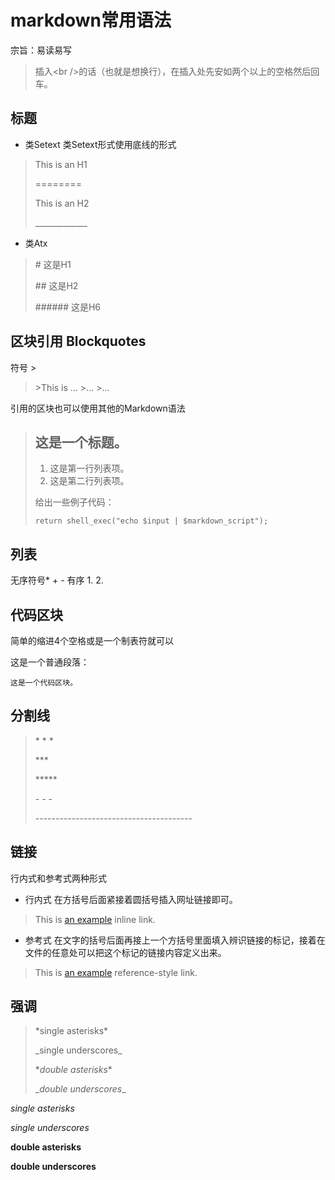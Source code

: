 # markdown常用语法

宗旨：易读易写

> 插入\<br />的话（也就是想换行），在插入处先安如两个以上的空格然后回车。

## 标题

* 类Setext
类Setext形式使用底线的形式

> This is an H1
>
> ========
>
> This is an H2
>
> \_____________



* 类Atx

> \#  这是H1
>
>\## 这是H2
>
>\###### 这是H6

## 区块引用 Blockquotes

符号 >

> \>This is ...
> \>...
> \>...

引用的区块也可以使用其他的Markdown语法

> ## 这是一个标题。
>
> 1.   这是第一行列表项。
> 2.   这是第二行列表项。
>
> 给出一些例子代码：
>
>     return shell_exec("echo $input | $markdown_script");

## 列表

无序符号* + -
有序 1. 2.

## 代码区块

简单的缩进4个空格或是一个制表符就可以

这是一个普通段落：

    这是一个代码区块。

## 分割线

>\* * *
>
>\***
>
>\*****
>
>\- - -
>
>\---------------------------------------

## 链接
行内式和参考式两种形式

* 行内式
在方括号后面紧接着圆括号插入网址链接即可。

> This is [an example](http://example.com/ "Title") inline link.

* 参考式
在文字的括号后面再接上一个方括号里面填入辨识链接的标记，接着在文件的任意处可以把这个标记的链接内容定义出来。

>This is [an example][id] reference-style link.

[id]: http://example.com/  "Optional Title Here"

## 强调

>\*single asterisks*
>
>\_single underscores_
>
>\**double asterisks**
>
>\__double underscores__

*single asterisks*

_single underscores_

**double asterisks**

__double underscores__